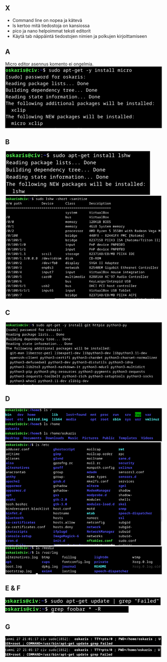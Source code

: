 ## X
- Command line on nopea ja kätevä
- ls kertoo mitä tiedostoja on kansiossa
- pico ja nano helpoimmat teksti editorit
- Käytä tab näppäintä tiedostojen nimien ja polkujen kirjoittamiseen

## A
Micro editor asennus komento ei ongelmia.
![Alt text](https://github.com/OskariSalovaara/linuxpalvelin/blob/main/images/h2a.png?raw=true)
## B
![Alt text](https://github.com/OskariSalovaara/linuxpalvelin/blob/main/images/h2b.png?raw=true)
![Alt text](https://github.com/OskariSalovaara/linuxpalvelin/blob/main/images/h2bb.png?raw=true)
## C
![Alt text](https://github.com/OskariSalovaara/linuxpalvelin/blob/main/images/h2c.png?raw=true)
## D
![Alt text](https://github.com/OskariSalovaara/linuxpalvelin/blob/main/images/h2d.png?raw=true)
![Alt text](https://github.com/OskariSalovaara/linuxpalvelin/blob/main/images/h2dd.png?raw=true)
![Alt text](https://github.com/OskariSalovaara/linuxpalvelin/blob/main/images/h2ddd.png?raw=true)
## E & F
![Alt text](https://github.com/OskariSalovaara/linuxpalvelin/blob/main/images/h2e.png?raw=true)
![Alt text](https://github.com/OskariSalovaara/linuxpalvelin/blob/main/images/h2ee.png?raw=true)
## G
![Alt text](https://github.com/OskariSalovaara/linuxpalvelin/blob/main/images/h2g.png?raw=true)
![Alt text](https://github.com/OskariSalovaara/linuxpalvelin/blob/main/images/h2gg.png?raw=true)
